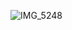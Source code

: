 ![IMG_5248](https://github.com/Georg-code/boat_controll/assets/54809379/149a84cf-d296-4f73-bad5-c93cd1ef622f)
